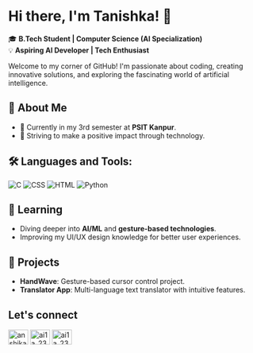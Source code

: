 
# Hi there, I'm Tanishka! 👋  

🎓 **B.Tech Student | Computer Science (AI Specialization)**  
💡 **Aspiring AI Developer | Tech Enthusiast**  

Welcome to my corner of GitHub! I'm passionate about coding, creating innovative solutions, and exploring the fascinating world of artificial intelligence.  

## 🚀 About Me  
- 📍 Currently in my 3rd semester at **PSIT Kanpur**. 
- 🌟 Striving to make a positive impact through technology.  

<!--## 🛠 Skills  
- **Languages**: Python, C, C++
- **Web Development**: HTML, CSS
- **Tools**: Git, STL (C++) -->
## 🛠 **Languages and Tools:**

![C](https://cdn.jsdelivr.net/gh/devicons/devicon/icons/c/c-original.svg)
![CSS](https://cdn.jsdelivr.net/gh/devicons/devicon/icons/css3/css3-original.svg)
![HTML](https://cdn.jsdelivr.net/gh/devicons/devicon/icons/html5/html5-original.svg)
![Python](https://cdn.jsdelivr.net/gh/devicons/devicon/icons/python/python-original.svg)


## 🌱 Learning  
- Diving deeper into **AI/ML** and **gesture-based technologies**.  
- Improving my UI/UX design knowledge for better user experiences.  

## 🌟 Projects  
- **HandWave**: Gesture-based cursor control project.  
- **Translator App**: Multi-language text translator with intuitive features.  

## Let's connect
<p align="left">
    <a href="https://www.linkedin.com/in/tanishkagupta19/" target="blank"><img align="center" src="https://raw.githubusercontent.com/rahuldkjain/github-profile-readme-generator/master/src/images/icons/Social/linked-in-alt.svg" alt="anshika-patel-371014321" height="30" width="40" /></a>
    <a href="https://www.hackerrank.com/2311736_AI1C" target="blank"><img align="center" src="https://raw.githubusercontent.com/rahuldkjain/github-profile-readme-generator/master/src/images/icons/Social/hackerrank.svg" alt="ai1a_2310643" height="30" width="40" /></a>
    <a href="https://leetcode.com/u/tanishkagupta-19/" target="blank"><img align="center" src="https://raw.githubusercontent.com/rahuldkjain/github-profile-readme-generator/master/src/images/icons/Social/leet-code.svg" alt="ai1a_2310643" height="30" width="40" /></a>
</p>


